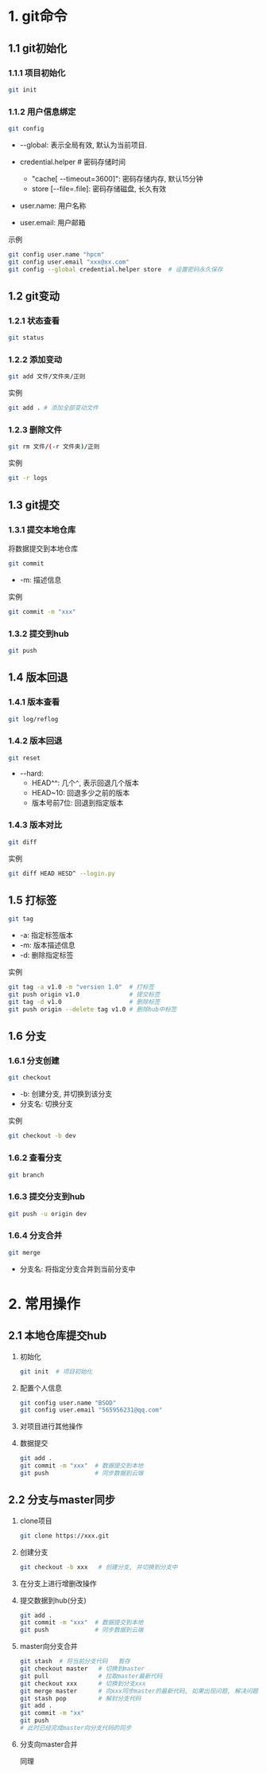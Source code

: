 # 1. git命令

## 1.1 git初始化

### 1.1.1 项目初始化

```bash
git init
```

### 1.1.2 用户信息绑定

```bash
git config
```

* --global: 表示全局有效, 默认为当前项目.

* credential.helper  # 密码存储时间
  * "cache[ --timeout=3600]": 密码存储内存,  默认15分钟
  * store [--file=.file]: 密码存储磁盘, 长久有效
* user.name: 用户名称
* user.email: 用户邮箱

示例

```bash
git config user.name "hpcm"
git config user.email "xxx@xx.com"
git config --global credential.helper store  # 设置密码永久保存
```

## 1.2 git变动

### 1.2.1 状态查看

```bash
git status
```

### 1.2.2 添加变动

```bash
git add 文件/文件夹/正则
```

实例

```bash
git add . # 添加全部变动文件
```

### 1.2.3 删除文件

```bash
git rm 文件/(-r 文件夹)/正则
```

实例

```bash
git -r logs
```

## 1.3 git提交

### 1.3.1 提交本地仓库

将数据提交到本地仓库

```bash
git commit
```

* -m: 描述信息

实例

```bash
git commit -m "xxx"
```

### 1.3.2 提交到hub

```bash
git push
```

## 1.4 版本回退

### 1.4.1 版本查看

```bash
git log/reflog
```

### 1.4.2 版本回退

```bash
git reset
```

* --hard:
  * HEAD^^: 几个`^`, 表示回退几个版本
  * HEAD~10: 回退多少之前的版本
  * 版本号前7位: 回退到指定版本

### 1.4.3 版本对比

```bash
git diff
```

实例

```bash
git diff HEAD HESD^ --login.py
```

## 1.5 打标签

```bash
git tag
```

* -a: 指定标签版本
* -m: 版本描述信息
* -d: 删除指定标签

实例

```bash
git tag -a v1.0 -m "version 1.0"  # 打标签
git push origin v1.0              # 提交标签
git tag -d v1.0                   # 删除标签
git push origin --delete tag v1.0 # 删除hub中标签
```

## 1.6 分支

###  1.6.1 分支创建

```bash
git checkout
```

* -b: 创建分支, 并切换到该分支
* 分支名: 切换分支

实例

```bash
git checkout -b dev
```



### 1.6.2 查看分支

```bash
git branch
```

### 1.6.3 提交分支到hub

```bash
git push -u origin dev
```

### 1.6.4 分支合并

```bash
git merge
```

* 分支名: 将指定分支合并到当前分支中

# 2. 常用操作

## 2.1 本地仓库提交hub

1. 初始化

   ```bash
   git init  # 项目初始化
   ```

2. 配置个人信息

   ```bash
   git config user.name "BSOD"
   git config user.email "565956231@qq.com"
   ```

3. 对项目进行其他操作

4. 数据提交

   ```bash
   git add .
   git commit -m "xxx"  # 数据提交到本地
   git push             # 同步数据到云端
   ```

## 2.2 分支与master同步

1. clone项目

   ```bash
   git clone https://xxx.git
   ```

2. 创建分支

   ```bash
   git checkout -b xxx   # 创建分支, 并切换到分支中
   ```

3. 在分支上进行增删改操作

4. 提交数据到hub(分支)

   ```bash
   git add .
   git commit -m "xxx"  # 数据提交到本地
   git push             # 同步数据到云端
   ```

5. master向分支合并

   ```bash
   git stash  # 将当前分支代码   暂存
   git checkout master   # 切换到master
   git pull              # 拉取master最新代码
   git checkout xxx      # 切换到分支xxx
   git merge master      # 向xxx同步master的最新代码, 如果出现问题, 解决问题, 然后重新merge,直至问题解决
   git stash pop         # 解封分支代码
   git add .
   git commit -m "xx"
   git push
   # 此时已经完成master向分支代码的同步
   ```

6. 分支向master合并

   同理

   